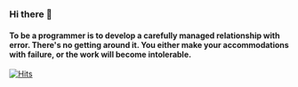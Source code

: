 
### Hi there 👋

#### To be a programmer is to develop a carefully managed relationship with error. There's no getting around it. You either make your accommodations with failure, or the work will become intolerable.

[![Hits](https://hits.seeyoufarm.com/api/count/incr/badge.svg?url=https%3A%2F%2Fgithub.com%2FShraddhaDevaiya&count_bg=%2333FFFA&title_bg=%23555555&icon=&icon_color=%23E7E7E7&title=sharp&edge_flat=false)](https://hits.seeyoufarm.com)
<!--
**ShraddhaDevaiya/ShraddhaDevaiya** is a ✨ _special_ ✨ repository because its `README.md` (this file) appears on your GitHub profile.

Here are some ideas to get you started:

- 🔭 I’m currently working on ...
- 🌱 I’m currently learning ...
- 👯 I’m looking to collaborate on ...
- 🤔 I’m looking for help with ...
- 💬 Ask me about ...
- 📫 How to reach me: ...
- 😄 Pronouns: ...
- ⚡ Fun fact: ...
-->
